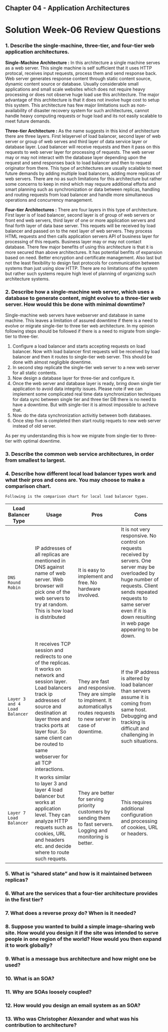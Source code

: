 ## Chapter 04 - Application Architectures

# Solution Week-06 Review Questions

### 1. Describe the single-machine, three-tier, and four-tier web application architectures.

   **Single-Machine Architecture :** In this architecture a single machine serves as a web server. This single machine is self sufficient that it uses HTTP protocal, receives input requests, process them and send response back. Web server generates response content through static content source, dynamic content source or database. Usually considerable small applications and small scale websites which does not require heavy processing or does not observe huge load use this architecture. The major advantage of this architecture is that it does not involve huge cost to setup this system. This architecture has few major limitations such as non-availability of disaster recovery system for such architectures, cannot handle heavy computing requests or huge load and its not easily scalable to meet future demands.


   **Three-tier Architecture :** As the name suggests in this kind of architecture there are three layers. First lelayervel of load balancer, second layer of web server or group of web serves and third layer of data service layer or database layer. Load balancer will receive requests and then it pass on this requests to web server layer for processing of requests. The web server may or may not interact with the database layer depending upon the request and send responses back to load balancer and then to request originator from there. This type of architectures are usually scalable to meet future demands by adding multiple load balancers, adding more replicas of web servers. There are no as such limitations for this architecture but rather some concerns to keep in mind which may requure additional efforts and smart planning such as synchronization or data between replicas, handling and routing requests from load balancer and handle more simultaneous operations and concurrency management.


   **Four-tier Architectures :** There are four layers in this type of architecture. First layer is of load balancer, second layer is of group of web servers or front end web servers, third layer of one or more application servers and final forth layer of data base server. This requets will be received by load balancer and passed on to the next layer of web servers. They process HTML requests and then calls application servers API of business layer for processing of this requets. Business layer may or may not contact database. There few major benefits of using this architecture is that it is more secured than above architectures. It has potential benfits of expansion based on need. Better encryption and certificate management. Also last but not the least flexibility to design fast protocols for communication between systems than just using slow HTTP. There are no limitations of the system but rather such systems require high level of planning of organizing such architecture systems.

### 2. Describe how a single-machine web server, which uses a database to generate content, might evolve to a three-tier web server. How would this be done with minimal downtime?

   Single-machine web servers have webserver and database in same machine. This leaves a limitation of assured downtime if there is a need to evolve or migrate single-tier to three tier web architecture. In my opinion following steps should be followed if there is a need to migrate from single-tier to three-tier.

   1. Configure a load balancer and starts accepting requests on load balancer. Now with load balancer first requests will be received by load balancer and then it routes to single-tier web server. This should be done with almost negligible downtime. 
   2. In second step replicate the single-tier web server to a new web server for all static contents.
   3. Now design a database layer for three-tier and configure it.
   4. Once the web server and database layer is ready, bring down single tier application to avoid  data integrity issues. Please note if we can implement some complicated real time data synchronization techniques for data sync between single tier and three tier DB there is no need to have a downtime. But with single-tier it is almost impossible to achieve that.
   5. Now do the data synchronization activitiy between both databases.
   6. Once step five is completed then start routig requets to new web server instead of old server.

   As per my understanding this is how we migrate from single-tier to three-tier with optimal downtime.


### 3. Describe the common web service architectures, in order from smallest to largest.




### 4. Describe how different local load balancer types work and what their pros and cons are. You may choose to make a comparison chart.

    Following is the comparison chart for local load balancer types.

   Load Balancer Type | Usage | Pros | Cons |
   ------------------ | ----- | ---- | ---- |
   `DNS Round Robin`             | IP addresses of all replicas are mentioned in DNS against name of web server. Web browser will pick one of the web servers to try at random. This is how load is distributed | It is easy to implement and free. No hardware involved. | It is not very responsive. No control on requests received by servers. One server may be overloaded by huge number of requests. Client sends repeated requests to same server even if it is down resulting in web page appearing to be down. |
   `Layer 3 and 4 Load Balancer` | It receives TCP session and redirects to one of the replicas. It works on network and session layer. Load balancers track ip addresses of source and destination at layer three and tracks ports at layer four. So same client can be routed to same webserver for all TCP interactions. | They are fast and responsive. They are simple to implment. It automaticallys routes requests to new server in case of downtime. | If the IP address is altered by load balancer than servers assume it is coming from same host. Debugging and tracking is difficult and challenging in such situations. |
   `Layer 7 Load Balancer`       | It works similar to layer 3 and layer 4 load balancer but works at application level. They can analyze HTTP requets such as cookies, URL and headers etc. and decide where to route such requets. | They are better for serving priority customers by sending them to fast servers. Logging and monitoring is better. | This requires additional configuration and processing of cookies, URL or headers. | 

### 5. What is “shared state” and how is it maintained between replicas?



### 6. What are the services that a four-tier architecture provides in the first tier?



### 7. What does a reverse proxy do? When is it needed?



### 8. Suppose you wanted to build a simple image-sharing web site. How would you design it if the site was intended to serve people in one region of the world? How would you then expand it to work globally?



### 9. What is a message bus architecture and how might one be used?



### 10. What is an SOA?



### 11. Why are SOAs loosely coupled?



### 12. How would you design an email system as an SOA?



### 13. Who was Christopher Alexander and what was his contribution to architecture?

